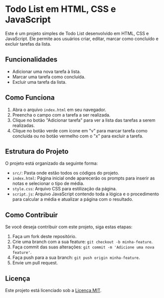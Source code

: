 # Todo List em HTML, CSS e JavaScript

Este é um projeto simples de Todo List desenvolvido em HTML, CSS e JavaScript. Ele permite aos usuários criar, editar, marcar como concluído e excluir tarefas da lista.

## Funcionalidades

- Adicionar uma nova tarefa à lista.
- Marcar uma tarefa como concluída.
- Excluir uma tarefa da lista.


## Como Funciona

1. Abra o arquivo `index.html` em seu navegador.
2. Preencha o campo com a tarefa a ser realizada.
3. Clique no botão "Adicionar tarefa" para ver a lista das tarefas a serem realizadas.
4. Clique no botão verde com ícone em "v" para marcar tarefa como concluída ou no botão vermelho com o "x" para excluir a tarefa.

## Estrutura do Projeto

O projeto está organizado da seguinte forma:

- `src/`: Pasta onde estão todos os códigos do projeto.
- `index.html`: Página inicial onde aparecerão os prompts para inserir as notas e selecionar o tipo de média.
- `style.css`: Arquivo CSS para estilização da página.
- `script.js`: Arquivo JavaScript contendo toda a lógica e o procedimento para calcular a média e atualizar a página com o resultado.

## Como Contribuir

Se você deseja contribuir com este projeto, siga estas etapas:

1. Faça um fork deste repositório.
2. Crie uma branch com a sua feature: `git checkout -b minha-feature`.
3. Faça commit das suas alterações: `git commit -m 'Adicione uma nova feature'`.
4. Faça push para a sua branch: `git push origin minha-feature`.
5. Envie um pull request.

## Licença

Este projeto está licenciado sob a [Licença MIT](LICENSE).
